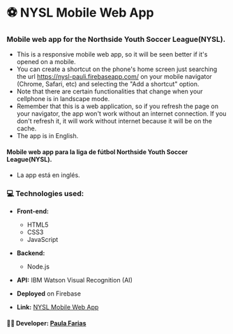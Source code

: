 # :soccer: NYSL Mobile Web App

### Mobile web app for the Northside Youth Soccer League(NYSL).

- This is a responsive mobile web app, so it will be seen better if it's opened on a mobile. 
- You can create a shortcut on the phone's home screen just searching the url https://nysl-pauli.firebaseapp.com/ on your mobile navigator (Chrome, Safari, etc) and selecting the "Add a shortcut" option. 
- Note that there are certain functionalities that change when your cellphone is in landscape mode. 
- Remember that this is a web application, so if you refresh the page on your navigator, the app won't work without an internet connection. If you don't refresh it, it will work without internet because it will be on the cache.
- The app is in English.

#### Mobile web app para la liga de fútbol Northside Youth Soccer League(NYSL).
- La app está en inglés.

### :computer: Technologies used: 
- **Front-end:** 
  - HTML5
  - CSS3
  - JavaScript

- **Backend:** 
  - Node.js 

- **API:** IBM Watson Visual Recognition (AI)

- **Deployed** on Firebase

- **Link:** [NYSL Mobile Web App](https://nysl-pauli.firebaseapp.com/)


#### :woman_technologist: **Developer:** [Paula Farias](https://linkedin.com/in/paulafarias)





